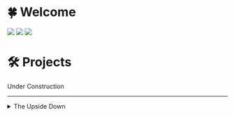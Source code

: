 # 🍀 Welcome

<img src="https://visitor-badge.glitch.me/badge?page_id=Kyza.Kyza" />

<img src="https://github-readme-stats.vercel.app/api?username=Kyza&theme=dark&hide=['issues']&show_icons=true" />
<img src="https://github-readme-stats.vercel.app/api/top-langs/?username=Kyza&layout=compact&theme=dark" />

# 🛠️ Projects

Under Construction

---

<details>
  <summary>The Upside Down</summary>
  
  <img src="/mick_rory.webp" />
</details>

<a rel="me" href="https://mastodon.social/@kyza">឵</a>

